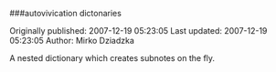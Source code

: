 ###autovivication dictonaries

Originally published: 2007-12-19 05:23:05
Last updated: 2007-12-19 05:23:05
Author: Mirko Dziadzka

A nested dictionary which creates subnotes on the fly.